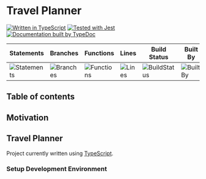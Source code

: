 # Travel Planner

[![Written in TypeScript](http://www.typescriptlang.org/assets/images/icons/nuget-icon-128x128.png "Written in TypeScript")](http://www.typescriptlang.org)
[![Tested with Jest](https://d2eip9sf3oo6c2.cloudfront.net/tags/images/000/000/940/square_128/jestlogo.png "Tested with Jest")](https://jestjs.io/)
[![Documentation built by TypeDoc](https://typedoc.org/images/logo-128.png "Documentation built by TypeDoc")](https://typedoc.org)

| Statements | Branches | Functions | Lines | Build Status | Built By | We Love |
| -----------|----------|-----------|-------| ------------ | -------- | ------- |
| ![Statements](https://img.shields.io/badge/Coverage-100%25-brightgreen.svg "Make me better!") | ![Branches](https://img.shields.io/badge/Coverage-50%25-red.svg "Make me better!") | ![Functions](https://img.shields.io/badge/Coverage-100%25-brightgreen.svg "Make me better!") | ![Lines](https://img.shields.io/badge/Coverage-100%25-brightgreen.svg "Make me better!") | ![BuildStatus](https://img.shields.io/badge/Build-Passing-brightgreen.svg "Building Status") | ![BuiltBy](https://img.shields.io/badge/TypeScript-Lovers-black.svg "img.shields.io") | ![ForTheBadge](https://img.shields.io/badge/Using-Badges-red.svg "ForTheBadge")

## Table of contents

## Motivation

## Travel Planner
Project currently written using [TypeScript](https://www.typescriptlang.org/).

### Setup Development Environment


